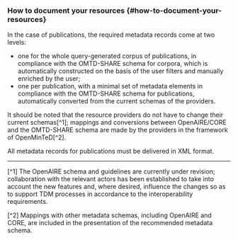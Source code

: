 ### How to document your resources {#how-to-document-your-resources}

In the case of publications, the required metadata records come at two levels:

* one for the whole query-generated corpus of publications, in compliance with the OMTD-SHARE schema for corpora, which is automatically constructed on the basis of the user filters and manually enriched by the user;
* one per publication, with a minimal set of metadata elements in compliance with the OMTD-SHARE schema for publications, automatically converted from the current schemas of the providers. 

It should be noted that the resource providers do not have to change their current schemas[^1]; mappings and conversions between OpenAIRE/CORE and the OMTD-SHARE schema are made by the providers in the framework of OpenMinTeD[^2].

All metadata records for publications must be delivered in XML format.

---

[^1] The OpenAIRE schema and guidelines are currently under revision; collaboration with the relevant actors has been established to take into account the new features and, where desired, influence the changes so as to support TDM processes in accordance to the interoperability requirements.

[^2] Mappings with other metadata schemas, including OpenAIRE and CORE, are included in the presentation of the recommended metadata schema.

